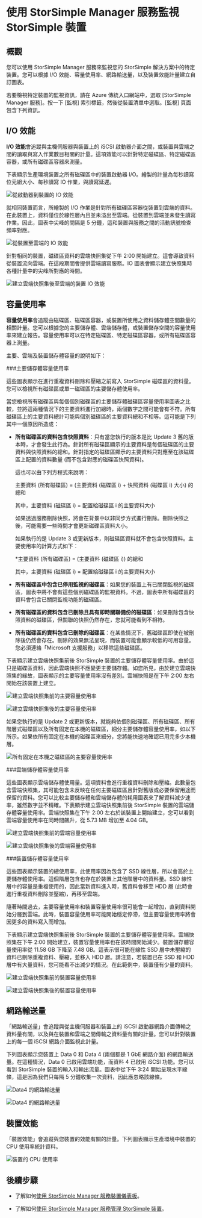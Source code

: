 <properties 
   pageTitle="監視 StorSimple 裝置 | Microsoft Azure"
   description="說明如何使用 StorSimple Manager 服務來監視 I/O 效能、容量使用率、網路輸送量和裝置效能。"
   services="storsimple"
   documentationCenter="NA"
   authors="alkohli"
   manager="carmonm"
   editor="" />
<tags 
   ms.service="storsimple"
   ms.devlang="NA"
   ms.topic="article"
   ms.tgt_pltfrm="NA"
   ms.workload="TBD"
   ms.date="08/16/2016"
   ms.author="alkohli" />

# 使用 StorSimple Manager 服務監視 StorSimple 裝置 

## 概觀

您可以使用 StorSimple Manager 服務來監視您的 StorSimple 解決方案中的特定裝置。您可以根據 I/O 效能、容量使用率、網路輸送量，以及裝置效能計量建立自訂圖表。

若要檢視特定裝置的監視資訊，請在 Azure 傳統入口網站中，選取 [StorSimple Manager 服務]。按一下 [監視] 索引標籤，然後從裝置清單中選取。[監視] 頁面包含下列資訊。

## I/O 效能 

**I/O 效能**會追蹤與主機伺服器與裝置上的 iSCSI 啟動器介面之間，或裝置與雲端之間的讀取與寫入作業數目相關的計量。這項效能可以針對特定磁碟區、特定磁碟區容器，或所有磁碟區容器來測量。

下表顯示生產環境裝置之所有磁碟區中的裝置啟動器 I/O。繪製的計量為每秒讀寫位元組大小、每秒讀寫 IO 作業，與讀寫延遲。

![從啟動器到裝置的 IO 效能](./media/storsimple-monitor-device/StorSimple_IO_Performance_For_InitiatorTODevice_For_AllVolumesM.png)

就相同裝置而言，所繪製的 I/O 作業是針對所有磁碟區容器從裝置到雲端的資料。在此裝置上，資料僅位於線性層內且並未溢出至雲端。從裝置到雲端並未發生讀寫作業。因此，圖表中尖峰的間隔是 5 分鐘，這和裝置與服務之間的活動訊號檢查頻率對應。

![從裝置至雲端的 IO 效能](./media/storsimple-monitor-device/StorSimple_IO_Performance_For_DeviceTOCloud_For_AllVolumeContainersM.png)


針對相同的裝置，磁碟區資料的雲端快照集從下午 2:00 開始建立。這會導致資料從裝置流向雲端。在這段期間會提供雲端讀寫服務。IO 圖表會顯示建立快照集時各種計量中的尖峰所對應的時間。

![建立雲端快照集後至雲端的裝置 IO 效能](./media/storsimple-monitor-device/StorSimple_IO_Performance_For_DeviceTOCloud_For_AllVolumeContainers2M.png)


## 容量使用率 

**容量使用率**會追蹤由磁碟區、磁碟區容器，或裝置所使用之資料儲存體空間數量的相關計量。您可以根據您的主要儲存體、雲端儲存體，或裝置儲存空間的容量使用率來建立報告。容量使用率可以在特定磁碟區、特定磁碟區容器，或所有磁碟區容器上測量。


主要、雲端及裝置儲存體容量的說明如下：

###主要儲存體容量使用率
 
這些圖表顯示在進行重複資料刪除和壓縮之前寫入 StorSimple 磁碟區的資料量。您可以檢視所有磁碟區或單一磁碟區的主要儲存體使用率。

當您檢視所有磁碟區與每個個別磁碟區的主要儲存體磁碟區容量使用率圖表之比較，並將這兩種情況下的主要資料進行加總時，兩個數字之間可能會有不符。所有磁碟區上的主要資料總計可能與個別磁碟區的主要資料總和不相等。這可能是下列其中一個原因所造成：

- **所有磁碟區的資料包含快照資料**︰只有當您執行的版本是比 Update 3 舊的版本時，才會發生此行為。針對所有磁碟區顯示的主要資料是每個磁碟區的主要資料與快照資料的總和。針對指定的磁碟區顯示的主要資料只對應至在該磁碟區上配置的資料數量 (而不包含對應的磁碟區快照資料)。

	這也可以由下列方程式來說明：

	主要資料 (所有磁碟區) = (主要資料 (磁碟區 i) + 快照資料 (磁碟區 i) 大小) 的總和
	
	其中，主要資料 (磁碟區 i) = 配置給磁碟區 i 的主要資料大小
 
	如果透過服務刪除快照，將會在背景中以非同步方式進行刪除。刪除快照之後，可能需要一些時間才會更新磁碟區資料大小。

    如果執行的是 Update 3 或更新版本，則磁碟區資料就不會包含快照資料。主要使用率的計算方式如下︰

    *主要資料 (所有磁碟區) = (主要資料 (磁碟區 i)) 的總和
    
    其中，主要資料 (磁碟區 i) = 配置給磁碟區 i 的主要資料大小
 
- **所有磁碟區中包含已停用監視的磁碟區**：如果您的裝置上有已關閉監視的磁碟區，圖表中將不會有這些個別磁碟區的監視資料。不過，圖表中所有磁碟區的資料會包含已關閉監視功能的磁碟區。
 
- **所有磁碟區的資料包含已刪除且具有即時關聯備份的磁碟區**：如果刪除包含快照資料的磁碟區，但關聯的快照仍然存在，您就可能看到不相符。

- **所有磁碟區的資料包含已刪除的磁碟區**：在某些情況下，舊磁碟區即使在被刪除後仍然會存在。刪除的效果無法呈現，而裝置可能會顯示較低的可用容量。您必須連絡「Microsoft 支援服務」以移除這些磁碟區。

下表顯示建立雲端快照集前後 StorSimple 裝置的主要儲存體容量使用率。由於這只是磁碟區資料，因此雲端快照不應變更主要儲存體。如您所見，由於建立雲端快照集的緣故，圖表顯示的主要容量使用率沒有差別。雲端快照是在下午 2:00 左右開始在該裝置上建立。

![建立雲端快照集前的主要容量使用率](./media/storsimple-monitor-device/StorSimple_PrimaryCapacityUtil_For_AllVolumes2M.png)

![建立雲端快照集後的主要容量使用率](./media/storsimple-monitor-device/StorSimple_PrimaryCapacityUtil_For_AllVolumes1M.png)

如果您執行的是 Update 2 或更新版本，就能夠依個別磁碟區、所有磁碟區、所有階層式磁碟區以及所有固定在本機的磁碟區，細分主要儲存體容量使用率，如以下所示。如果依所有固定在本機的磁碟區來細分，您將能快速地確認已用完多少本機層。

![所有固定在本機之磁碟區的主要容量使用率](./media/storsimple-monitor-device/localvolumes.png)


###雲端儲存體容量使用率

這些圖表顯示雲端儲存體使用量。這項資料會進行重複資料刪除和壓縮。此數量包含雲端快照集，其可能包含未反映在任何主要磁碟區且針對舊版或必要保留用途而保留的資料。您可以比較主要儲存體和雲端儲存體的耗用圖表來了解資料減少速率，雖然數字並不精確。下表顯示建立雲端快照集前後 StorSimple 裝置的雲端儲存體容量使用率。雲端快照集在下午 2:00 左右於該裝置上開始建立，您可以看到雲端容量使用率在同時間飆升，從 5.73 MB 增加至 4.04 GB。

![建立雲端快照集前的雲端容量使用率](./media/storsimple-monitor-device/StorSimple_CloudCapacityUtil_For_AllVolumeContainers2M.png)

![建立雲端快照集後的雲端容量使用率](./media/storsimple-monitor-device/StorSimple_CloudCapacityUtil_For_AllVolumeContainers1M.png)


###裝置儲存體容量使用率

這些圖表顯示裝置的總使用率，此使用率因為包含了 SSD 線性層，所以會高於主要儲存體使用率。這個階層包含也存在於裝置上其他階層中的資料量。SSD 線性層中的容量是重複使用的，因此當新資料進入時，舊資料會移至 HDD 層 (此時會進行重複資料刪除並壓縮)，再移至雲端。

隨著時間過去，主要容量使用率和裝置容量使用率很可能會一起增加，直到資料開始分層到雲端。此時，裝置容量使用率可能開始穩定停滯，但主要容量使用率將會因更多的資料寫入而增加。

下表顯示建立雲端快照集前後 StorSimple 裝置的主要儲存體容量使用率。雲端快照集在下午 2:00 開始建立，裝置容量使用率也在該時間開始減少。裝置儲存體容量使用率從 11.58 GB 下降至 7.48 GB。這表示很可能在線性 SSD 層中未壓縮的資料已刪除重複資料、壓縮，並移入 HDD 層。請注意，若裝置已在 SSD 和 HDD 層中有大量資料，您可能看不出減少的情況。在此範例中，裝置僅有少量的資料。

![建立雲端快照集前的裝置容量使用率](./media/storsimple-monitor-device/StorSimple_DeviceCapacityUtil2M.png)

![建立雲端快照集後的裝置容量使用率](./media/storsimple-monitor-device/StorSimple_DeviceCapacityUtil1M.png)


## 網路輸送量

「網路輸送量」會追蹤與從主機伺服器和裝置上的 iSCSI 啟動器網路介面傳輸之資料量有關，以及與在裝置和雲端之間傳輸之資料量有關的計量。您可以針對裝置上的每一個 iSCSI 網路介面監視此計量。

下列圖表顯示您裝置上 Data 0 和 Data 4 (兩個都是 1 GbE 網路介面) 的網路輸送量。在這種情況，Data 0 已啟用雲端功能，而資料 4 已啟用 iSCSI 功能。您可以看到 StorSimple 裝置的輸入和輸出流量。圖表中從下午 3:24 開始呈現水平線條，這是因為我們只每隔 5 分鐘收集一次資料，因此應忽略該線條。

![Data4 的網路輸送量](./media/storsimple-monitor-device/StorSimple_NetworkThroughput_Data0M.png)

![Data4 的網路輸送量](./media/storsimple-monitor-device/StorSimple_NetworkThroughput_Data4M.png)


## 裝置效能 

「裝置效能」會追蹤與您裝置的效能有關的計量。下列圖表顯示生產環境中裝置的 CPU 使用率統計資料。

![裝置的 CPU 使用率](./media/storsimple-monitor-device/StorSimple_DeviceMonitor_DevicePerformance1M.png)

## 後續步驟

- 了解如何[使用 StorSimple Manager 服務裝置儀表板](storsimple-device-dashboard.md)。

- 了解如何[使用 StorSimple Manager 服務管理 StorSimple 裝置](storsimple-manager-service-administration.md)。

<!---HONumber=AcomDC_0914_2016-->